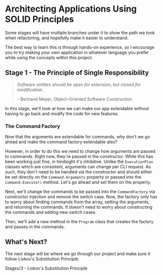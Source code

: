 # Architecting Applications Using SOLID Principles

Some stages will have multiple branches under it to show the path we took when refactoring, and hopefully make it easier to understand.

The best way to learn this is through hands-on experience, so I encourage you to try making your own application in whatever language you prefer while using the concepts within this project.

## Stage 1 - The Principle of Single Responsibility

> *Software entities should be open for extension, but closed for modification.*
>
>  \- Bertrand Meyer, Object-Oriented Software Construction

In this stage, we'll look at how we can make our app extendable without having to go back and modify the code for new features.

### The Command Factory

Now that the arguments are extendable for commands, why don't we go ahead and make the command factory extendable also?

However, in order to do this we need to change how arguments are passed to commands. Right now, they're passed in the constructor. While this has been working just fine, in hindsight it's inhibitive. Unlike the `ExecutionPlan` classes which are consistent, arguments can change per CLI request. As such, they don't need to be handled via the constructor and should either be set directly on the `Command.Arguments` property or passed into the `Command.Execute()` method. Let's go ahead and set them on the property.

Next, we'll change the commands to be passed into the `CommandFactory` via constructor injection and remove the switch case. Now, the factory only has to worry about finding commands from the array, setting the arguments, and returning the commands. It doesn't need to worry about constructing the commands and adding new switch cases.

Then, we'll add a new method in the `Program` class that creates the factory and passes in the commands.

## What's Next?

The next stage will be where we go through our project and make sure it follow Liskov's Substitution Principle.

Stages/3 - Liskov's Substitution Principle
